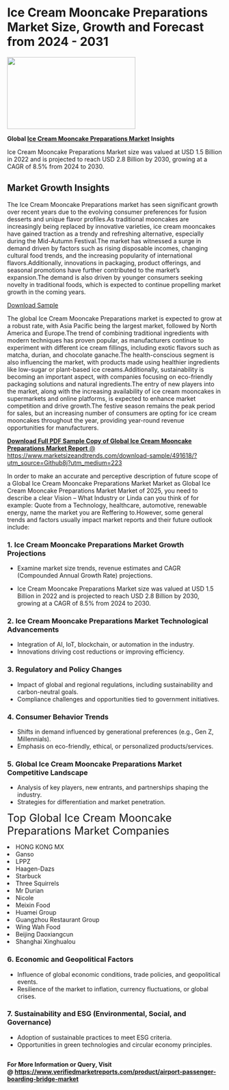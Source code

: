 <H1>Ice Cream Mooncake Preparations Market Size, Growth and Forecast from 2024 - 2031</H1><img class="aligncenter size-medium wp-image-584254" src="https://thirdeyenews.in/wp-content/uploads/2024/09/Global-Market-Research-300x168.jpeg" alt="" width="300" height="168" /><p><strong>Global&nbsp;<a href="https://www.marketsizeandtrends.com/download-sample/491618/?utm_source=Github8j?utm_medium=223">Ice Cream Mooncake Preparations Market</a> Insights</strong></p><p>Ice Cream Mooncake Preparations Market size was valued at USD 1.5 Billion in 2022 and is projected to reach USD 2.8 Billion by 2030, growing at a CAGR of 8.5% from 2024 to 2030.</p><p><h2>Market Growth Insights</h2> <p>The Ice Cream Mooncake Preparations market has seen significant growth over recent years due to the evolving consumer preferences for fusion desserts and unique flavor profiles.As traditional mooncakes are increasingly being replaced by innovative varieties, ice cream mooncakes have gained traction as a trendy and refreshing alternative, especially during the Mid-Autumn Festival.The market has witnessed a surge in demand driven by factors such as rising disposable incomes, changing cultural food trends, and the increasing popularity of international flavors.Additionally, innovations in packaging, product offerings, and seasonal promotions have further contributed to the market’s expansion.The demand is also driven by younger consumers seeking novelty in traditional foods, which is expected to continue propelling market growth in the coming years.</p> <p><a href="#">Download Sample</a></p> <p>The global Ice Cream Mooncake Preparations market is expected to grow at a robust rate, with Asia Pacific being the largest market, followed by North America and Europe.The trend of combining traditional ingredients with modern techniques has proven popular, as manufacturers continue to experiment with different ice cream fillings, including exotic flavors such as matcha, durian, and chocolate ganache.The health-conscious segment is also influencing the market, with products made using healthier ingredients like low-sugar or plant-based ice creams.Additionally, sustainability is becoming an important aspect, with companies focusing on eco-friendly packaging solutions and natural ingredients.The entry of new players into the market, along with the increasing availability of ice cream mooncakes in supermarkets and online platforms, is expected to enhance market competition and drive growth.The festive season remains the peak period for sales, but an increasing number of consumers are opting for ice cream mooncakes throughout the year, providing year-round revenue opportunities for manufacturers.<p><a href="#"></p><p><span class=""><strong>Download Full PDF Sample Copy of Global Ice Cream Mooncake Preparations Market Report</strong> @ <a href="https://www.marketsizeandtrends.com/download-sample/491618/?utm_source=Github8j?utm_medium=223" target="_blank">https://www.marketsizeandtrends.com/download-sample/491618/?utm_source=Github8j?utm_medium=223</a></span></p><p>In order to make an accurate and perceptive description of future scope of a Global&nbsp;Ice Cream Mooncake Preparations Market Market as Global&nbsp;Ice Cream Mooncake Preparations Market Market of 2025, you need to describe a clear Vision &ndash; What Industry or Linda can you think of for example: Quote from a Technology, healthcare, automotive, renewable energy, name the market you are Reffering to.However, some general trends and factors usually impact market reports and their future outlook include:</p><h3>1.&nbsp;<strong>Ice Cream Mooncake Preparations Market Growth Projections</strong></h3><ul><li>Examine market size trends, revenue estimates and CAGR (Compounded Annual Growth Rate) projections.</li><li><p>Ice Cream Mooncake Preparations Market size was valued at USD 1.5 Billion in 2022 and is projected to reach USD 2.8 Billion by 2030, growing at a CAGR of 8.5% from 2024 to 2030.</p></li></ul><h3>2.&nbsp;<strong>Ice Cream Mooncake Preparations Market Technological Advancements</strong></h3><ul><li>Integration of AI, IoT, blockchain, or automation in the industry.</li><li>Innovations driving cost reductions or improving efficiency.</li></ul><h3>3.&nbsp;<strong>Regulatory and Policy Changes</strong></h3><ul><li>Impact of global and regional regulations, including sustainability and carbon-neutral goals.</li><li>Compliance challenges and opportunities tied to government initiatives.</li></ul><h3>4.&nbsp;<strong>Consumer Behavior Trends</strong></h3><ul><li>Shifts in demand influenced by generational preferences (e.g., Gen Z, Millennials).</li><li>Emphasis on eco-friendly, ethical, or personalized products/services.</li></ul><h3>5.&nbsp;<strong>Global Ice Cream Mooncake Preparations Market Competitive Landscape</strong></h3><ul><li>Analysis of key players, new entrants, and partnerships shaping the industry.</li><li>Strategies for differentiation and market penetration.</li></ul><p data-pm-slice="1 1 []"><span style="color: inherit; font-family: inherit; font-size: 25px;">Top Global Ice Cream Mooncake Preparations Market Companies</span></p><div class="" data-test-id=""><p><li>HONG KONG MX</li><li> Ganso</li><li> LPPZ</li><li> Haagen-Dazs</li><li> Starbuck</li><li> Three Squirrels</li><li> Mr Durian</li><li> Nicole</li><li> Meixin Food</li><li> Huamei Group</li><li> Guangzhou Restaurant Group</li><li> Wing Wah Food</li><li> Beijing Daoxiangcun</li><li> Shanghai Xinghualou</li></p></div><h3>6.&nbsp;<strong>Economic and Geopolitical Factors</strong></h3><ul><li>Influence of global economic conditions, trade policies, and geopolitical events.</li><li>Resilience of the market to inflation, currency fluctuations, or global crises.</li></ul><h3>7.&nbsp;<strong>Sustainability and ESG (Environmental, Social, and Governance)</strong></h3><ul><li>Adoption of sustainable practices to meet ESG criteria.</li><li>Opportunities in green technologies and circular economy principles.</li></ul><h2><strong style="font-size: 14px;">For More Information or Query, Visit @&nbsp;</strong><a style="background-color: #ffffff; font-size: 14px;" href="https://www.marketsizeandtrends.com/report/ice-cream-mooncake-preparations-market/" target="_blank">https://www.verifiedmarketreports.com/product/airport-passenger-boarding-bridge-market</a></h2>